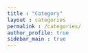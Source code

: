 ```yaml
---
title : "Category"
layout : categories
permalink : /categories/
author_profile: true
sidebar_main : true
---
```

